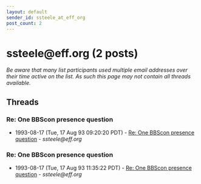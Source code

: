 ```yaml
---
layout: default
sender_id: ssteele_at_eff_org
post_count: 2
---
```


# ssteele<span>@</span>eff.org (2 posts)

_Be aware that many list participants used multiple email addresses over their time active on the list. As such this page may not contain all threads available._

## Threads

### Re: One BBScon presence question
+ 1993-08-17 (Tue, 17 Aug 93 09:20:20 PDT) - [Re: One BBScon presence question](/archive/1993/08/11476cc34d90bdca8fd3370110b28fff3e33adda2c2ae9fac0acb80c33009840) - _ssteele@eff.org_

### Re: One BBScon presence question
+ 1993-08-17 (Tue, 17 Aug 93 11:35:22 PDT) - [Re: One BBScon presence question](/archive/1993/08/aba32e16a11b60d2ac7981e1a4d146680e89e414a8d042385978c0201cf8ce1e) - _ssteele@eff.org_

